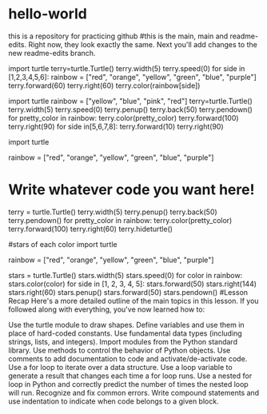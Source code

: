# hello-world
this is a repository for practicing github
#this is the main,  main and readme-edits. Right now, they look exactly the same. Next you'll add changes to the new readme-edits branch.

import turtle
terry=turtle.Turtle()
terry.width(5)
terry.speed(0)
for side in [1,2,3,4,5,6]:
    rainbow = ["red", "orange", "yellow", "green", "blue", "purple"]
    terry.forward(60)
    terry.right(60)
    terry.color(rainbow[side])


import turtle
rainbow = ["yellow", "blue", "pink", "red"]
terry=turtle.Turtle()
terry.width(5)
terry.speed(0)
terry.penup()
terry.back(50)
terry.pendown()
for pretty_color in rainbow:
    terry.color(pretty_color)
    terry.forward(100)
    terry.right(90)
    for side in[5,6,7,8]:
             terry.forward(10)
             terry.right(90)

import turtle

rainbow = ["red", "orange", "yellow", "green", "blue", "purple"]

# Write whatever code you want here!
terry = turtle.Turtle()
terry.width(5)
terry.penup()
terry.back(50)
terry.pendown()
for pretty_color in rainbow:
    terry.color(pretty_color)
    terry.forward(100)
    terry.right(60)
terry.hideturtle()

#stars of each color
import turtle

rainbow = ["red", "orange", "yellow", "green", "blue", "purple"]

stars = turtle.Turtle()
stars.width(5)
stars.speed(0)
for color in rainbow:
    stars.color(color)
    for side in [1, 2, 3, 4, 5]:
        stars.forward(50)
        stars.right(144)
    stars.right(60)
    stars.penup()
    stars.forward(50)
    stars.pendown()
#Lesson Recap
Here's a more detailed outline of the main topics in this lesson. If you followed along with everything, you've now learned how to:

Use the turtle module to draw shapes.
Define variables and use them in place of hard-coded constants.
Use fundamental data types (including strings, lists, and integers).
Import modules from the Python standard library.
Use methods to control the behavior of Python objects.
Use comments to add documentation to code and activate/de-activate code.
Use a for loop to iterate over a data structure.
Use a loop variable to generate a result that changes each time a for loop runs.
Use a nested for loop in Python and correctly predict the number of times the nested loop will run.
Recognize and fix common errors.
Write compound statements and use indentation to indicate when code belongs to a given block.